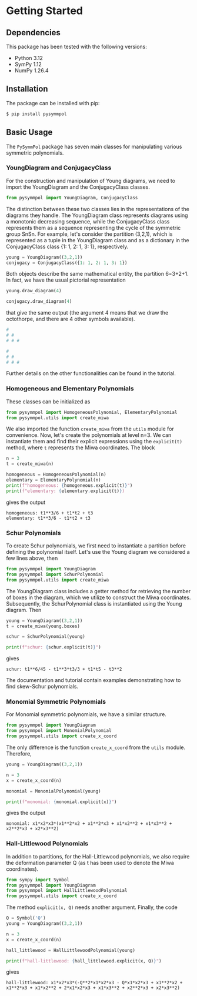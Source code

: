 # Getting Started

## Dependencies

This package has been tested with the following versions:
- Python 3.12
- SymPy 1.12
- NumPy 1.26.4

## Installation

The package can be installed with pip:
```bash
$ pip install pysymmpol
```

## Basic Usage

The `PySymmPol` package has seven main classes for manipulating various symmetric polynomials.

### YoungDiagram and ConjugacyClass

For the construction and manipulation of Young diagrams, we need to import 
the YoungDiagram and the ConjugacyClass classes. 
```python
from pysymmpol import YoungDiagram, ConjugacyClass
```
The distinction between these two classes lies in the representations of the diagrams 
they handle. The YoungDiagram class represents diagrams using a monotonic decreasing sequence, 
while the ConjugacyClass class represents them as a sequence representing the cycle 
of the symmetric group SnSn​. For example, let's consider the partition 
(3,2,1), which is represented as a tuple in the YoungDiagram class and 
as a dictionary in the ConjugacyClass class {1: 1, 2: 1, 3: 1}, respectively.
```python
young = YoungDiagram((3,2,1))
conjugacy = ConjugacyClass({1: 1, 2: 1, 3: 1})
```
Both objects describe the same mathematical entity, the partition 6=3+2+1. In fact, 
we have the usual pictorial representation 
```python
young.draw_diagram(4)

conjugacy.draw_diagram(4)
```
that give the same output (the argument 4 means that we draw the octothorpe, and
there are 4 other symbols available).

```python
#
# #
# # #

#
# #
# # #
```
Further details on the other functionalities can be found in the tutorial.

### Homogeneous and Elementary Polynomials

These classes can be initialized as 
```python
from pysymmpol import HomogeneousPolynomial, ElementaryPolynomial
from pysymmpol.utils import create_miwa
```
We also imported the function `create_miwa` from the `utils` module for convenience. 
Now, let's create the polynomials at level n=3. We can instantiate 
them and find their explicit expressions using the `explicit(t)` method, where `t` 
represents the Miwa coordinates. The block
```python
n = 3
t = create_miwa(n)

homogeneous = HomogeneousPolynomial(n)
elementary = ElementaryPolynomial(n)
print(f"homogeneous: {homogeneous.explicit(t)}")
print(f"elementary: {elementary.explicit(t)})
```
gives the output 
```
homogeneous: t1**3/6 + t1*t2 + t3
elementary: t1**3/6 - t1*t2 + t3
```

### Schur Polynomials

To create Schur polynomials, we first need to instantiate a partition 
before defining the polynomial itself. Let's use the Young diagram we 
considered a few lines above, then
```python
from pysymmpol import YoungDiagram
from pysymmpol import SchurPolynomial
from pysymmpol.utils import create_miwa
```
The YoungDiagram class includes a getter method for retrieving the number 
of boxes in the diagram, which we utilize to construct the Miwa coordinates. 
Subsequently, the SchurPolynomial class is instantiated using the Young diagram. Then
```python
young = YoungDiagram((3,2,1))
t = create_miwa(young.boxes)

schur = SchurPolynomial(young)

print(f"schur: {schur.explicit(t)}")
```
gives
```
schur: t1**6/45 - t1**3*t3/3 + t1*t5 - t3**2
```
The documentation and tutorial contain examples demonstrating how to find 
skew-Schur polynomials.

### Monomial Symmetric Polynomials

For Monomial symmetric polynomials, we have a similar structure. 
```python
from pysymmpol import YoungDiagram
from pysymmpol import MonomialPolynomial
from pysymmpol.utils import create_x_coord
```
The only difference is the function `create_x_coord` from the `utils` module. Therefore,
```python
young = YoungDiagram((3,2,1))

n = 3
x = create_x_coord(n)

monomial = MonomialPolynomial(young)

print(f"monomial: {monomial.explicit(x)}")
```
gives the output 
```
monomial: x1*x2*x3*(x1**2*x2 + x1**2*x3 + x1*x2**2 + x1*x3**2 + x2**2*x3 + x2*x3**2)
```

### Hall-Littlewood Polynomials

In addition to partitions, for the Hall-Littlewood polynomials, 
we also require the deformation parameter Q (as t has been used to 
denote the Miwa coordinates).
```python
from sympy import Symbol
from pysymmpol import YoungDiagram
from pysymmpol import HallLittlewoodPolynomial
from pysymmpol.utils import create_x_coord
```
The method `explicit(x, Q)` needs another argument. Finally, the code
```python
Q = Symbol('Q')
young = YoungDiagram((3,2,1))

n = 3
x = create_x_coord(n)

hall_littlewood = HallLittlewoodPolynomial(young)

print(f"hall-littlewood: {hall_littlewood.explicit(x, Q)}")
```
gives
```
hall-littlewood: x1*x2*x3*(-Q**2*x1*x2*x3 - Q*x1*x2*x3 + x1**2*x2 + x1**2*x3 + x1*x2**2 + 2*x1*x2*x3 + x1*x3**2 + x2**2*x3 + x2*x3**2)
```
